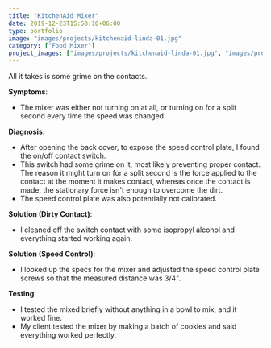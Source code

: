 ```yaml
---
title: "KitchenAid Mixer"
date: 2019-12-23T15:58:10+06:00
type: portfolio
image: "images/projects/kitchenaid-linda-01.jpg"
category: ["Food Mixer"]
project_images: ["images/projects/kitchenaid-linda-01.jpg", "images/projects/kitchenaid-linda-02.jpg", "images/projects/kitchenaid-linda-03.jpg", "images/projects/kitchenaid-linda-04.jpg"]
---
```


All it takes is some grime on the contacts.

**Symptoms**:
- The mixer was either not turning on at all, or turning on for a split second every time the speed was changed.

**Diagnosis**:
- After opening the back cover, to expose the speed control plate, I found the on/off contact switch.
- This switch had some grime on it, most likely preventing proper contact. The reason it might turn on for a split second is the force applied to the contact at the moment it makes contact, whereas once the contact is made, the stationary force isn't enough to overcome the dirt.
- The speed control plate was also potentially not calibrated.

**Solution (Dirty Contact)**:
- I cleaned off the switch contact with some isopropyl alcohol and everything started working again.

**Solution (Speed Control)**:
- I looked up the specs for the mixer and adjusted the speed control plate screws so that the measured distance was 3/4".

**Testing**:
- I tested the mixed briefly without anything in a bowl to mix, and it worked fine.
- My client tested the mixer by making a batch of cookies and said everything worked perfectly.